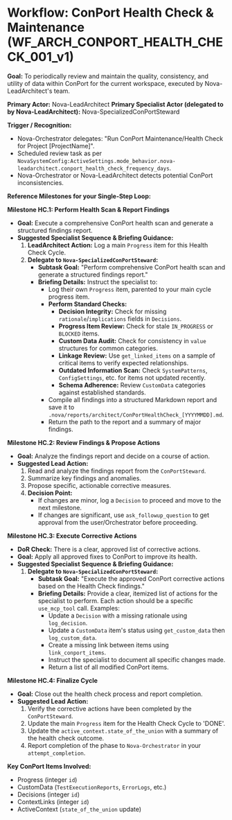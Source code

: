 # Workflow: ConPort Health Check & Maintenance (WF_ARCH_CONPORT_HEALTH_CHECK_001_v1)

**Goal:** To periodically review and maintain the quality, consistency, and utility of data within ConPort for the current workspace, executed by Nova-LeadArchitect's team.

**Primary Actor:** Nova-LeadArchitect
**Primary Specialist Actor (delegated to by Nova-LeadArchitect):** Nova-SpecializedConPortSteward

**Trigger / Recognition:**
- Nova-Orchestrator delegates: "Run ConPort Maintenance/Health Check for Project [ProjectName]".
- Scheduled review task as per `NovaSystemConfig:ActiveSettings.mode_behavior.nova-leadarchitect.conport_health_check_frequency_days`.
- Nova-Orchestrator or Nova-LeadArchitect detects potential ConPort inconsistencies.

**Reference Milestones for your Single-Step Loop:**

**Milestone HC.1: Perform Health Scan & Report Findings**
*   **Goal:** Execute a comprehensive ConPort health scan and generate a structured findings report.
*   **Suggested Specialist Sequence & Briefing Guidance:**
    1.  **LeadArchitect Action:** Log a main `Progress` item for this Health Check Cycle.
    2.  **Delegate to `Nova-SpecializedConPortSteward`:**
        *   **Subtask Goal:** "Perform comprehensive ConPort health scan and generate a structured findings report."
        *   **Briefing Details:** Instruct the specialist to:
            *   Log their own `Progress` item, parented to your main cycle progress item.
            *   **Perform Standard Checks:**
                *   **Decision Integrity:** Check for missing `rationale`/`implications` fields in `Decisions`.
                *   **Progress Item Review:** Check for stale `IN_PROGRESS` or `BLOCKED` items.
                *   **Custom Data Audit:** Check for consistency in `value` structures for common categories.
                *   **Linkage Review:** Use `get_linked_items` on a sample of critical items to verify expected relationships.
                *   **Outdated Information Scan:** Check `SystemPatterns`, `ConfigSettings`, etc. for items not updated recently.
                *   **Schema Adherence:** Review `CustomData` categories against established standards.
            *   Compile all findings into a structured Markdown report and save it to `.nova/reports/architect/ConPortHealthCheck_[YYYYMMDD].md`.
            *   Return the path to the report and a summary of major findings.

**Milestone HC.2: Review Findings & Propose Actions**
*   **Goal:** Analyze the findings report and decide on a course of action.
*   **Suggested Lead Action:**
    1.  Read and analyze the findings report from the `ConPortSteward`.
    2.  Summarize key findings and anomalies.
    3.  Propose specific, actionable corrective measures.
    4.  **Decision Point:**
        *   If changes are minor, log a `Decision` to proceed and move to the next milestone.
        *   If changes are significant, use `ask_followup_question` to get approval from the user/Orchestrator before proceeding.

**Milestone HC.3: Execute Corrective Actions**
*   **DoR Check:** There is a clear, approved list of corrective actions.
*   **Goal:** Apply all approved fixes to ConPort to improve its health.
*   **Suggested Specialist Sequence & Briefing Guidance:**
    1.  **Delegate to `Nova-SpecializedConPortSteward`:**
        *   **Subtask Goal:** "Execute the approved ConPort corrective actions based on the Health Check findings."
        *   **Briefing Details:** Provide a clear, itemized list of actions for the specialist to perform. Each action should be a specific `use_mcp_tool` call. Examples:
            *   Update a `Decision` with a missing rationale using `log_decision`.
            *   Update a `CustomData` item's status using `get_custom_data` then `log_custom_data`.
            *   Create a missing link between items using `link_conport_items`.
            *   Instruct the specialist to document all specific changes made.
            *   Return a list of all modified ConPort items.

**Milestone HC.4: Finalize Cycle**
*   **Goal:** Close out the health check process and report completion.
*   **Suggested Lead Action:**
    1.  Verify the corrective actions have been completed by the `ConPortSteward`.
    2.  Update the main `Progress` item for the Health Check Cycle to 'DONE'.
    3.  Update the `active_context.state_of_the_union` with a summary of the health check outcome.
    4.  Report completion of the phase to `Nova-Orchestrator` in your `attempt_completion`.

**Key ConPort Items Involved:**
- Progress (integer `id`)
- CustomData (`TestExecutionReports`, `ErrorLogs`, etc.)
- Decisions (integer `id`)
- ContextLinks (integer `id`)
- ActiveContext (`state_of_the_union` update)